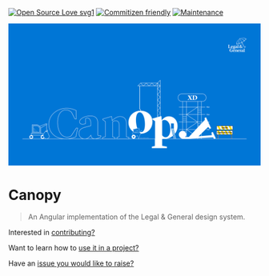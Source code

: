 [![Open Source Love svg1](https://badges.frapsoft.com/os/v1/open-source.svg?v=103)](https://github.com/ellerbrock/open-source-badges/)
[![Commitizen friendly](https://img.shields.io/badge/commitizen-friendly-brightgreen.svg)](http://commitizen.github.io/cz-cli/)
[![Maintenance](https://img.shields.io/badge/Maintained%3F-yes-green.svg)](https://GitHub.com/Naereen/StrapDown.js/graphs/commit-activity)

![Canopy graphic](./assets/canopy-hero.png)

# Canopy

> An Angular implementation of the Legal & General design system.

Interested in [contributing?](docs/CONTRIBUTING.md)

Want to learn how to [use it in a project?](docs/USAGE.md)

Have an [issue you would like to raise?](./issues)
